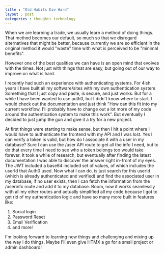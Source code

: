 ```yaml
---
title : "Old Habits Die Hard"
layout : post
categories : thoughts technology
---
```

When we are learning a trade, we usually learn a method of doing things. That method becomes our default, so much so that we disregard alternatives that might be better, because currently we are so efficient in the original method it would "waste" time with what is perceived to be "minimal benefits".

However one of the best qualities we can have is an open mind that evolves with the times. Not just with things that are easy, but going out of our way to improve on what is hard.

I recently had such an experience with authenticating systems. For 4ish years I have built all my software/sites with my own authentication system. Something that I just copy and paste, is secure, and just works. But for a while I have been wanted to use auth0, but I didn't know where to start. I would check out the documentation and just think "How can this fit into my current workflow, I'll probably have to change out a lot more of my code around the authentication system to make this work". But eventually I decided to just jump the gun and give it a try for a new project. 

At first things were starting to make sense, but then I hit a point where I would have to authenticate the frontend with my API and I was lost. Yes I can verify a token is valid, but how do I associate it with a user in my database? Sure I can use the /user API route to get all the info I need, but to do that every time I need to see who a token belongs too would take forever. It took a while of research, but eventually after finding the latest documentation I was able to discover the answer right in-front of my eyes. The JWT included a base64 included set of values, of which includes the userId that Auth0 used. Now what I can do, is just search for this userId (which is already authenticated and verified) and find the associated user in my database, if no user exists, then I can fetch the information from the /userinfo route and add it to my database. Boom, now it works seamlessly with all my other routes and actually simplified all my code because I got to get rid of my authentication logic and have so many more built in features like:
1. Social login
2. Password Reset
3. Email Verification
4. and more!

I'm looking forward to learning new things and challenging and mixing up the way I do things. Maybe I'll even give HTMX a go for a small project or admin dashboard!